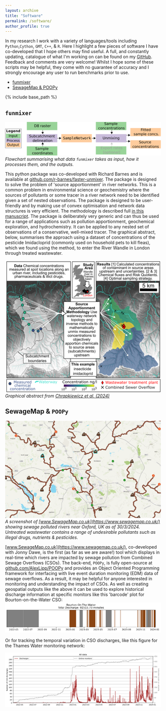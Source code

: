 ```yaml
---
layout: archive
title: "Software"
permalink: /software/
author_profile: true
---
```


In my research I work with a variety of languages/tools including `Python`,`Cython`, `GMT`, `C++`, & `R`. Here I highlight a few pieces of software I have co-developed that I hope others may find useful. A full, and constantly updating, catalogue of what I'm working on can be found on my <a href="{{site.author.github}}">GitHub</a>. Feedback and comments are very welcome! Whilst I hope some of these scripts may be helpful, they come with no guarantee of accuracy and I strongly encourage any user to run benchmarks prior to use.   

- [funmixer](#funmixer)
- [SewageMap & POOPy](#sewagemap--poopy)

{% include base_path %}

## `funmixer` 

![Flowchart summarising what data `funmixer` takes as input, how it processes them, and the outputs](../images/funmixer_flowchart.png)*Flowchart summarising what data `funmixer` takes as input, how it processes them, and the outputs.*

This python package was co-developed with Richard Barnes and is available at [github.com/r-barnes/faster-unmixer](https://github.com/r-barnes/faster-unmixer).  The package is designed to solve the problem of 'source apportionment' in river networks. This is a common problem in environmental science or geochemistry where the sources of pollutants or some tracer in a river network need to be identified given a set of nested observations. The package is designed to be user-friendly and by making use of convex optimisation and network data structures is very efficient. The methodology is described full [in this manuscript](https://doi.org/10.31223/X5708M). The package is deliberately very generic and can thus be used for a range of applications such as pollution apportionment, geochemical exploration, and hydrochemistry. It can be applied to any nested set of observations of a conservative, well-mixed tracer. The graphical abstract, below, summarises the approach using a dataset of concentrations of the pesticide Imidacloprid (commonly used on household pets to kill fleas), which we found using the method, to enter the River Wandle in London through treated wastewater. 

![Graphical abstract from Chrapkiewicz et al. (2024) summarising the inverse approach to pollution apportionment.](../images/kajetan_graph_abs.png)*Graphical abstract from [Chrapkiewicz et al. (2024)](https://doi.org/10.31223/X52T22)*


## SewageMap & `POOPy` 

![A screenshot of www.sewagemap.co.uk showing sewage polluted rivers near Oxford, UK. This is not an ideal state of affairs!](../images/sewagemap.png)*A screenshot of [www.SewageMap.co.uk](https://www.sewagemap.co.uk/) showing sewage polluted rivers near Oxford, UK as of 30/3/2024. Untreated wastewater contains a range of undesirable pollutants such as illegal drugs, nutrients & pesticides.*

[www.SewageMap.co.uk](https://www.sewagemap.co.uk/), co-developed with Jonny Dawe, is the first (as far as we are aware!) tool which displays in real-time which rivers are impacted by sewage pollution from Combined Sewage Overflows (CSOs). The back-end, `POOPy`, is fully open-source at [github.com/AlexLipp/POOPy](`https://github.com/AlexLipp/POOPy`) and provides an Object Oriented Programming framework for interfacing with live event duration monitoring (EDM) data of sewage overflows. As a result, it may be helpful for anyone interested in monitoring and understanding the impact of CSOs. As well as creating geospatial outputs like the above it can be used to explore historical discharge information at specific monitors like this 'barcode' plot for Bourton-on-the-Water CSO:
![A plot showing when the Bourton on the Water sewage overflow has been discharging](../images/poopy1.png)

Or for tracking the temporal variation in CSO discharges, like this figure for the Thames Water monitoring network:

![A plot that shows the number of sewage overflow discharges that has occurred since 2021 in the Thames basin](../images/poopy2.png)
